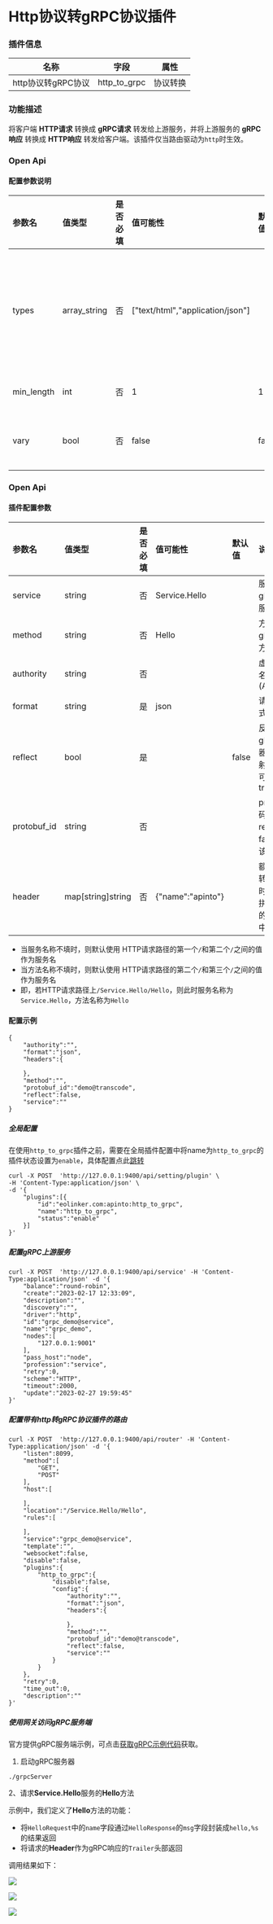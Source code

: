 # Http协议转gRPC协议插件

### 插件信息

| 名称            | 字段           | 属性   |
|---------------|--------------|------|
| http协议转gRPC协议 | http_to_grpc | 协议转换 |


### 功能描述

将客户端 **HTTP请求** 转换成 **gRPC请求** 转发给上游服务，并将上游服务的 **gRPC响应** 转换成 **HTTP响应** 转发给客户端。该插件仅当路由驱动为`http`时生效。

### Open Api

#### 配置参数说明

| 参数名     | 值类型       | 是否必填 | 值可能性                         | 默认值 | 说明                                                         |
| :--------- | :----------- | :------- | :------------------------------- | :----- | :----------------------------------------------------------- |
| types      | array_string | 否       | ["text/html","application/json"] |        | 需要压缩的响应content-type类型列表，不填则 匹配任何 MIME 类型， 不填则为所有 |
| min_length | int          | 否       | 1                                | 1      | 待压缩内容的最小长度                                         |
| vary       | bool         | 否       | false                            | false  | 是否加上Vary: Accept-Encoding响应头部                        |

### Open Api

#### 插件配置参数

| 参数名         | 值类型      | 是否必填 | 值可能性 | 默认值   | 说明                                 |
|:------------|:-----|:-----|:------|:-----------------------------------|:-----------------------------------|
| service     | string | 否    | Service.Hello |       | 服务名称，gRPC调用服务名                     |
| method      | string | 否    | Hello |       | 方法名称，gRPC调用方法名                     |
| authority   | string | 否    |      |       | 虚拟主机域名(Authority)                  |
| format      | string | 是    | json |   | 请求数据格式                             |
| reflect     | bool | 是    || false | 反射，若gRPC服务器开启了反射，配置时可设置为true       |
| protobuf_id | string | 否    |      |       | protobuf编码器ID，若reflect为false时，该值必填 |
| header      | map[string]string | 否    | {"name":"apinto"} |       | 额外头部，转发请求时，会将其拼接到转发的请求头部中一并转发      |


* 当服务名称不填时，则默认使用 HTTP请求路径的第一个`/`和第二个`/`之间的值作为服务名
* 当方法名称不填时，则默认使用 HTTP请求路径的第二个`/`和第三个`/`之间的值作为服务名
* 即，若HTTP请求路径上`/Service.Hello/Hello`，则此时服务名称为`Service.Hello`，方法名称为`Hello`

#### 配置示例

```
{
    "authority":"",
    "format":"json",
    "headers":{

    },
    "method":"",
    "protobuf_id":"demo@transcode",
    "reflect":false,
    "service":""
}
```

##### 全局配置

在使用`http_to_grpc`插件之前，需要在全局插件配置中将name为`http_to_grpc`的插件状态设置为`enable`，具体配置点此[跳转](/docs/apinto/plugins/)

```shell
curl -X POST  'http://127.0.0.1:9400/api/setting/plugin' \
-H 'Content-Type:application/json' \
-d '{
    "plugins":[{
        "id":"eolinker.com:apinto:http_to_grpc",
        "name":"http_to_grpc",
        "status":"enable"
    }]
}'
```

##### 配置gRPC上游服务
```shell
curl -X POST  'http://127.0.0.1:9400/api/service' -H 'Content-Type:application/json' -d '{
    "balance":"round-robin",
    "create":"2023-02-17 12:33:09",
    "description":"",
    "discovery":"",
    "driver":"http",
    "id":"grpc_demo@service",
    "name":"grpc_demo",
    "nodes":[
        "127.0.0.1:9001"
    ],
    "pass_host":"node",
    "profession":"service",
    "retry":0,
    "scheme":"HTTP",
    "timeout":2000,
    "update":"2023-02-27 19:59:45"
}' 
```


##### 配置带有http转gRPC协议插件的路由

```shell
curl -X POST  'http://127.0.0.1:9400/api/router' -H 'Content-Type:application/json' -d '{
    "listen":8099,
    "method":[
        "GET",
        "POST"
    ],
    "host":[

    ],
    "location":"/Service.Hello/Hello",
    "rules":[

    ],
    "service":"grpc_demo@service",
    "template":"",
    "websocket":false,
    "disable":false,
    "plugins":{
        "http_to_grpc":{
            "disable":false,
            "config":{
                "authority":"",
                "format":"json",
                "headers":{

                },
                "method":"",
                "protobuf_id":"demo@transcode",
                "reflect":false,
                "service":""
            }
        }
    },
    "retry":0,
    "time_out":0,
    "description":""
}' 
```

##### 使用网关访问gRPC服务端
官方提供gRPC服务端示例，可点击[获取gRPC示例代码](https://github.com/eolinker/apinto/tree/main/example/grpc)获取。

1. 启动gRPC服务器

```shell
./grpcServer
```

2、请求**Service.Hello**服务的**Hello**方法

示例中，我们定义了**Hello**方法的功能：

* 将`HelloRequest`中的`name`字段通过`HelloResponse`的`msg`字段封装成`hello,%s`的结果返回
* 将请求的**Header**作为gRPC响应的`Trailer`头部返回

调用结果如下：

![](http://data.eolinker.com/course/DnpaIny4c6d1c9b367e9cce30e59c40aa2720a73ee8a234.png)

![](http://data.eolinker.com/course/eLXj3Dk8d859e579dc0ab99aa8fcdcce60b281d6e8abd54.png)

![](http://data.eolinker.com/course/MfePb57da9e7459fa1eb00e70c5d9491593762bd11a19c8.png)

